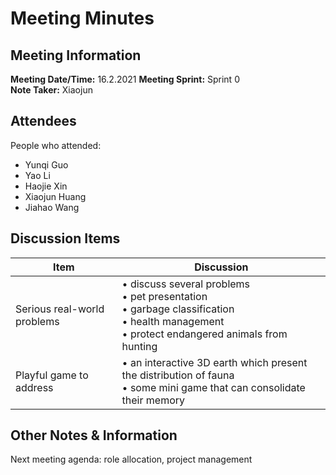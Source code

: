 # Meeting Minutes
## Meeting Information
**Meeting Date/Time:** 16.2.2021 
**Meeting Sprint:** Sprint 0  
**Note Taker:** Xiaojun

## Attendees
People who attended:
- Yunqi Guo
- Yao Li
- Haojie Xin
- Xiaojun Huang
- Jiahao Wang

## Discussion Items

Item | Discussion
---- | ----
Serious real-world problems | • discuss several problems <br> • pet presentation <br> • garbage classification<br> • health management <br> • protect endangered animals from hunting  
Playful game to address | • an interactive 3D earth which present the distribution of fauna <br>• some mini game that can consolidate their memory


## Other Notes & Information
Next meeting agenda: role allocation, project management
